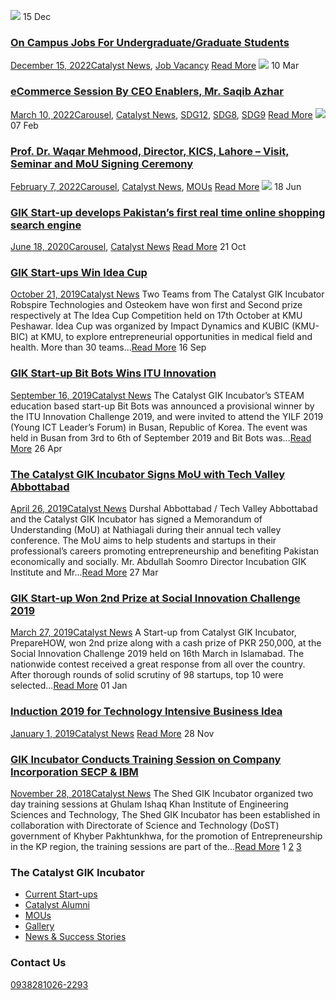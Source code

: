[![](https://giki.edu.pk/wp-content/uploads/2022/12/WhatsApp-Image-2022-12-15-at-11.21.44-AM.jpeg)](https://giki.edu.pk/2022/12/15/on-campus-jobs-for-undergraduate-graduate-students/)
15
Dec
### [On Campus Jobs For Undergraduate/Graduate Students](https://giki.edu.pk/2022/12/15/on-campus-jobs-for-undergraduate-graduate-students/)
[December 15, 2022](https://giki.edu.pk/2022/12/15/)[Catalyst News](https://giki.edu.pk/catalyst_news/), [Job Vacancy](https://giki.edu.pk/job_vacancy/)
[Read More](https://giki.edu.pk/2022/12/15/on-campus-jobs-for-undergraduate-graduate-students/)
[![](https://giki.edu.pk/the-catalyst-gik-incubator/the-incubated-news/)](https://giki.edu.pk/2022/03/10/ecommerce-session-by-ceo-enablers-mr-saqib-azhar/)
10
Mar
### [eCommerce Session By CEO Enablers, Mr. Saqib Azhar](https://giki.edu.pk/2022/03/10/ecommerce-session-by-ceo-enablers-mr-saqib-azhar/)
[March 10, 2022](https://giki.edu.pk/2022/03/10/)[Carousel](https://giki.edu.pk/carousel_home/), [Catalyst News](https://giki.edu.pk/catalyst_news/), [SDG12](https://giki.edu.pk/sdg12/), [SDG8](https://giki.edu.pk/sdg8/), [SDG9](https://giki.edu.pk/sdg9/)
[Read More](https://giki.edu.pk/2022/03/10/ecommerce-session-by-ceo-enablers-mr-saqib-azhar/)
[![](https://giki.edu.pk/the-catalyst-gik-incubator/the-incubated-news/)](https://giki.edu.pk/2022/02/07/prof-dr-waqar-mehmood-director-kics-lahore-visit-seminar-and-mou-signing-ceremony/)
07
Feb
### [Prof. Dr. Waqar Mehmood, Director, KICS, Lahore – Visit, Seminar and MoU Signing Ceremony](https://giki.edu.pk/2022/02/07/prof-dr-waqar-mehmood-director-kics-lahore-visit-seminar-and-mou-signing-ceremony/)
[February 7, 2022](https://giki.edu.pk/2022/02/07/)[Carousel](https://giki.edu.pk/carousel_home/), [Catalyst News](https://giki.edu.pk/catalyst_news/), [MOUs](https://giki.edu.pk/mous/)
[Read More](https://giki.edu.pk/2022/02/07/prof-dr-waqar-mehmood-director-kics-lahore-visit-seminar-and-mou-signing-ceremony/)
[![](https://giki.edu.pk/the-catalyst-gik-incubator/the-incubated-news/)](https://giki.edu.pk/2020/06/18/gik-start-up-develops-pakistans-first-real-time-online-shopping-search-engine/)
18
Jun
### [GIK Start-up develops Pakistan’s first real time online shopping search engine](https://giki.edu.pk/2020/06/18/gik-start-up-develops-pakistans-first-real-time-online-shopping-search-engine/)
[June 18, 2020](https://giki.edu.pk/2020/06/18/)[Carousel](https://giki.edu.pk/carousel_home/), [Catalyst News](https://giki.edu.pk/catalyst_news/)
[Read More](https://giki.edu.pk/2020/06/18/gik-start-up-develops-pakistans-first-real-time-online-shopping-search-engine/)
21
Oct
### [GIK Start-ups Win Idea Cup](https://giki.edu.pk/2019/10/21/gik-start-ups-win-idea-cup/)
[October 21, 2019](https://giki.edu.pk/2019/10/21/)[Catalyst News](https://giki.edu.pk/catalyst_news/)
Two Teams from The Catalyst GIK Incubator Robspire Technologies and Osteokem have won first and Second prize respectively at The Idea Cup Competition held on 17th October at KMU Peshawar. Idea Cup was organized by Impact Dynamics and KUBIC (KMU-BIC) at KMU, to explore entrepreneurial opportunities in medical field and health. More than 30 teams...[Read More](https://giki.edu.pk/2019/10/21/gik-start-ups-win-idea-cup/)
16
Sep
### [GIK Start-up Bit Bots Wins ITU Innovation](https://giki.edu.pk/2019/09/16/gik-start-up-bit-bots-wins-itu-innovation/)
[September 16, 2019](https://giki.edu.pk/2019/09/16/)[Catalyst News](https://giki.edu.pk/catalyst_news/)
The Catalyst GIK Incubator’s STEAM education based start-up Bit Bots was announced a provisional winner by the ITU Innovation Challenge 2019, and were invited to attend the YILF 2019 (Young ICT Leader’s Forum) in Busan, Republic of Korea. The event was held in Busan from 3rd to 6th of September 2019 and Bit Bots was...[Read More](https://giki.edu.pk/2019/09/16/gik-start-up-bit-bots-wins-itu-innovation/)
26
Apr
### [The Catalyst GIK Incubator Signs MoU with Tech Valley Abbottabad](https://giki.edu.pk/2019/04/26/the-catalyst-gik-incubator-signs-mou-with-tech-valley-abbottabad/)
[April 26, 2019](https://giki.edu.pk/2019/04/26/)[Catalyst News](https://giki.edu.pk/catalyst_news/)
Durshal Abbottabad / Tech Valley Abbottabad and the Catalyst GIK Incubator has signed a Memorandum of Understanding (MoU) at Nathiagali during their annual tech valley conference. The MoU aims to help students and startups in their professional’s careers promoting entrepreneurship and benefiting Pakistan economically and socially. Mr. Abdullah Soomro Director Incubation GIK Institute and Mr...[Read More](https://giki.edu.pk/2019/04/26/the-catalyst-gik-incubator-signs-mou-with-tech-valley-abbottabad/)
27
Mar
### [GIK Start-up Won 2nd Prize at Social Innovation Challenge 2019](https://giki.edu.pk/2019/03/27/gik-start-up-won-2nd-prize-at-social-innovation-challenge-2019/)
[March 27, 2019](https://giki.edu.pk/2019/03/27/)[Catalyst News](https://giki.edu.pk/catalyst_news/)
A Start-up from Catalyst GIK Incubator, PrepareHOW, won 2nd prize along with a cash prize of PKR 250,000, at the Social Innovation Challenge 2019 held on 16th March in Islamabad. The nationwide contest received a great response from all over the country. After thorough rounds of solid scrutiny of 98 startups, top 10 were selected...[Read More](https://giki.edu.pk/2019/03/27/gik-start-up-won-2nd-prize-at-social-innovation-challenge-2019/)
01
Jan
### [Induction 2019 for Technology Intensive Business Idea](https://giki.edu.pk/2019/01/01/induction-2019-for-technology-intensive-business-idea/)
[January 1, 2019](https://giki.edu.pk/2019/01/01/)[Catalyst News](https://giki.edu.pk/catalyst_news/)
[Read More](https://giki.edu.pk/2019/01/01/induction-2019-for-technology-intensive-business-idea/)
28
Nov
### [GIK Incubator Conducts Training Session on Company Incorporation SECP & IBM](https://giki.edu.pk/2018/11/28/10623/)
[November 28, 2018](https://giki.edu.pk/2018/11/28/)[Catalyst News](https://giki.edu.pk/catalyst_news/)
The Shed GIK Incubator organized two day training sessions at Ghulam Ishaq Khan Institute of Engineering Sciences and Technology, The Shed GIK Incubator has been established in collaboration with Directorate of Science and Technology (DoST) government of Khyber Pakhtunkhwa, for the promotion of Entrepreneurship in the KP region, the training sessions are part of the...[Read More](https://giki.edu.pk/2018/11/28/10623/)
1 [2](https://giki.edu.pk/the-catalyst-gik-incubator/the-incubated-news/page/2/) [3](https://giki.edu.pk/the-catalyst-gik-incubator/the-incubated-news/page/3/) [](https://giki.edu.pk/the-catalyst-gik-incubator/the-incubated-news/page/2/)
### The Catalyst GIK Incubator
  * [Current Start-ups](https://giki.edu.pk/the-catalyst-gik-incubator/incubated-start-ups/)
  * [Catalyst Alumni](https://giki.edu.pk/the-catalyst-gik-incubator/the-catalyst-alumni/)
  * [MOUs](https://giki.edu.pk/the-catalyst-gik-incubator/mous/)
  * [Gallery](https://giki.edu.pk/the-catalyst-gik-incubator/gallery/)
  * [News & Success Stories](https://giki.edu.pk/the-catalyst-gik-incubator/the-incubated-news/)


### Contact Us
[ 0938281026-2293](callto:0938281026)
